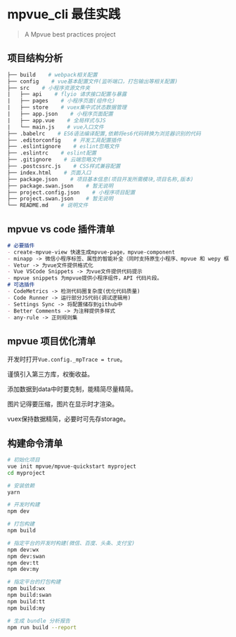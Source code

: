 # mpvue_cli 最佳实践

> A Mpvue best practices project

## 项目结构分析

~~~makefile
├── build    # webpack相关配置
├── config    # vue基本配置文件(监听端口，打包输出等相关配置)
├── src    # 小程序资源文件夹
|   ├── api    # flyio 请求接口配置与暴露
|   ├── pages    # 小程序页面(组件化)
|   ├── store    # vuex集中式状态数据管理
|   ├── app.json    # 小程序页面配置
|   ├── app.vue    # 全局样式与JS
|   └── main.js    # vue入口文件
├── .babelrc    # ES6语法编译配置,依赖将es6代码转换为浏览器识别的代码
├── .editorconfig    # 开发工具配置插件
├── .eslintignore    # eslint忽略文件
├── .eslintrc    # eslint配置
├── .gitignore    # 云端忽略文件
├── .postcssrc.js    # CSS样式兼容配置
├── index.html    # 页面入口
├── package.json    # 项目基本信息(项目开发所需模块,项目名称,版本)
├── package.swan.json    # 暂无说明
├── project.config.json    # 小程序项目配置
├── project.swan.json    # 暂无说明
└── README.md    # 说明文件
~~~

## mpvue vs code 插件清单

~~~markdown
# 必要插件
- create-mpvue-view 快速生成mpvue-page，mpvue-component
- minapp -> 微信小程序标签、属性的智能补全（同时支持原生小程序、mpvue 和 wepy 框架，并提供 snippets）
- Vetur -> 为vue文件提供格式化
- Vue VSCode Snippets -> 为vue文件提供代码提示
- mpvue snippets 为mpvue提供小程序组件，API 代码片段。
# 可选插件
- CodeMetrics -> 检测代码圈复杂度(优化代码质量)
- Code Runner -> 运行部分JS代码(调试逻辑用)
- Settings Sync -> 将配置储存到github中
- Better Comments -> 为注释提供多样式
- any-rule -> 正则规则集
~~~

## mpvue 项目优化清单

开发时打开`Vue.config._mpTrace = true`。

谨慎引入第三方库，权衡收益。

添加数据到data中时要克制，能精简尽量精简。

图片记得要压缩，图片在显示时才渲染。

vuex保持数据精简，必要时可先存storage。

## 构建命令清单

``` bash
# 初始化项目
vue init mpvue/mpvue-quickstart myproject
cd myproject

# 安装依赖
yarn

# 开发时构建
npm dev

# 打包构建
npm build

# 指定平台的开发时构建(微信、百度、头条、支付宝)
npm dev:wx
npm dev:swan
npm dev:tt
npm dev:my

# 指定平台的打包构建
npm build:wx
npm build:swan
npm build:tt
npm build:my

# 生成 bundle 分析报告
npm run build --report
```


